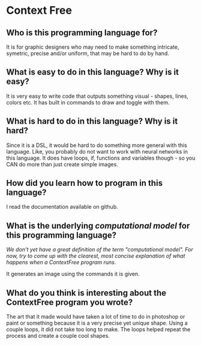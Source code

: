 # Context Free

##  Who is this programming language for?

It is for graphic designers who may need to make something intricate, symetric, precise and/or uniform, that may be hard to do by hand. 

## What is easy to do in this language? Why is it easy?

It is very easy to write code that outputs something visual - shapes, lines, colors etc. It has built in commands to draw and toggle with them.

## What is hard to do in this language? Why is it hard?

Since it is a DSL, it would be hard to do something more general with this language. Like, you probably do not want to work with neural networks in this language. It does have loops, if, functions and variables though - so you CAN do more than just create simple images.


## How did you learn how to program in this language?

I read the documentation available on github. 

## What is the underlying _computational model_ for this programming language? 
_We don't yet have a great definition of the term "computational model". 
For now, try to come up with the clearest, most concise explanation of what 
happens when a ContextFree program runs._

It generates an image using the commands it is given.


## What do you think is interesting about the ContextFree program you wrote?

The art that it made would have taken a lot of time to do in photoshop or paint or something because it is a very precise yet unique shape. Using a couple loops, it did not take too long to make. The loops helped repeat the process and create a couple cool shapes. 

